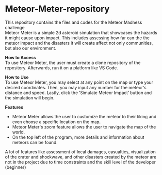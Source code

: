# Meteor-Meter-repository
This repository contains the files and codes for the Meteor Madness challenge\
Meteor Meter is a simple 2d asteroid simulation that showcases the hazards it might cause upon impact. 
This includes assessing how far can the the meteor impact and the disasters it will create affect not 
only communities, but also our environment.

**How to Access**\
To use Meteor Meter, the user must create a clone repository of the repository.
Afterwards, run it on a platform like VS Code.

**How to Use**\
To use Meteor Meter, you may select at any point on the map or type your desired coordinates.
Then, you may input any number for the meteor's distance and speed.
Lastly, click the 'Simulate Meteor Impact' button and the simulation will begin.

**Features**
- Meteor Meter allows the user to customize the meteor to their liking and even choose a specific location on the map.
- Meteor Meter's zoom feature allows the user to navigate the map of the world.
- On the top left of the program, more details and information about meteors can be found.
  
A lot of features like assessment of local damages, casualties, visualization of the crater and shockwave, and other 
disasters created by the meteor are not in the project due to time constraints and the skill level of the developer (beginner)

